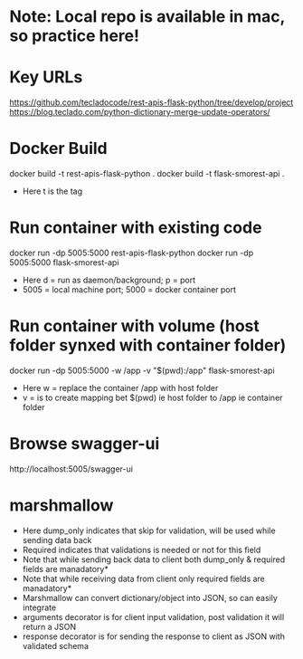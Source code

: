 # Note: Local repo is available in mac, so practice here!

# Key URLs
https://github.com/tecladocode/rest-apis-flask-python/tree/develop/project
https://blog.teclado.com/python-dictionary-merge-update-operators/

# Docker Build
docker build -t rest-apis-flask-python .
docker build -t flask-smorest-api . 
- Here t is the tag

# Run container with existing code
docker run -dp 5005:5000 rest-apis-flask-python
docker run -dp 5005:5000 flask-smorest-api
- Here d = run as daemon/background; p = port
- 5005 = local machine port; 5000 = docker container port

# Run container with volume (host folder synxed with container folder)
docker run -dp 5005:5000 -w /app -v "$(pwd):/app" flask-smorest-api
- Here w = replace the container /app with host folder 
- v = is to create mapping bet $(pwd) ie host folder to /app ie container folder

# Browse swagger-ui
http://localhost:5005/swagger-ui

# marshmallow
- Here dump_only indicates that skip for validation, will be used while sending data back
- Required indicates that validations is needed or not for this field
- Note that while sending back data to client both dump_only & required fields are manadatory*
- Note that while receiving data from client only required fields are manadatory*
- Marshmallow can convert dictionary/object into JSON, so can easily integrate 
- arguments decorator is for client input validation, post validation it will return a JSON
- response decorator is for sending the response to client as JSON with validated schema
